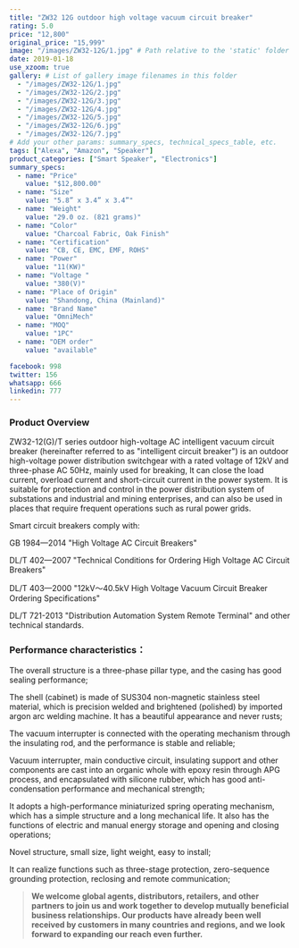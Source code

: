 ```yaml
---
title: "ZW32 12G outdoor high voltage vacuum circuit breaker"
rating: 5.0
price: "12,800"
original_price: "15,999"
image: "/images/ZW32-12G/1.jpg" # Path relative to the 'static' folder or use Hugo Pipes
date: 2019-01-18
use_xzoom: true
gallery: # List of gallery image filenames in this folder
  - "/images/ZW32-12G/1.jpg"
  - "/images/ZW32-12G/2.jpg"
  - "/images/ZW32-12G/3.jpg"
  - "/images/ZW32-12G/4.jpg"
  - "/images/ZW32-12G/5.jpg"
  - "/images/ZW32-12G/6.jpg"
  - "/images/ZW32-12G/7.jpg"
# Add your other params: summary_specs, technical_specs_table, etc.
tags: ["Alexa", "Amazon", "Speaker"]
product_categories: ["Smart Speaker", "Electronics"]
summary_specs:
  - name: "Price"
    value: "$12,800.00"
  - name: "Size"
    value: "5.8” x 3.4” x 3.4”"
  - name: "Weight"
    value: "29.0 oz. (821 grams)"
  - name: "Color"
    value: "Charcoal Fabric, Oak Finish"
  - name: "Certification"
    value: "CB, CE, EMC, EMF, ROHS"
  - name: "Power"
    value: "11(KW)"
  - name: "Voltage "
    value: "380(V)"
  - name: "Place of Origin"
    value: "Shandong, China (Mainland)"
  - name: "Brand Name"
    value: "OmniMech"
  - name: "MOQ"
    value: "1PC"
  - name: "OEM order"
    value: "available"

facebook: 998
twitter: 156
whatsapp: 666
linkedin: 777    
---
```


### Product Overview

ZW32-12(G)/T series outdoor high-voltage AC intelligent vacuum circuit breaker (hereinafter referred to as "intelligent circuit breaker") is an outdoor high-voltage power distribution switchgear with a rated voltage of 12kV and three-phase AC 50Hz, mainly used for breaking, It can close the load current, overload current and short-circuit current in the power system. It is suitable for protection and control in the power distribution system of substations and industrial and mining enterprises, and can also be used in places that require frequent operations such as rural power grids.

Smart circuit breakers comply with:

GB 1984—2014 "High Voltage AC Circuit Breakers"

DL/T 402—2007 "Technical Conditions for Ordering High Voltage AC Circuit Breakers"

DL/T 403—2000 "12kV～40.5kV High Voltage Vacuum Circuit Breaker Ordering Specifications"

DL/T 721-2013 "Distribution Automation System Remote Terminal" and other technical standards.
### Performance characteristics：
The overall structure is a three-phase pillar type, and the casing has good sealing performance;

The shell (cabinet) is made of SUS304 non-magnetic stainless steel material, which is precision welded and brightened (polished) by imported argon arc welding machine. It has a beautiful appearance and never rusts;

The vacuum interrupter is connected with the operating mechanism through the insulating rod, and the performance is stable and reliable;

Vacuum interrupter, main conductive circuit, insulating support and other components are cast into an organic whole with epoxy resin through APG process, and encapsulated with silicone rubber, which has good anti-condensation performance and mechanical strength;

It adopts a high-performance miniaturized spring operating mechanism, which has a simple structure and a long mechanical life. It also has the functions of electric and manual energy storage and opening and closing operations;

Novel structure, small size, light weight, easy to install;

It can realize functions such as three-stage protection, zero-sequence grounding protection, reclosing and remote communication;

> **We welcome global agents, distributors, retailers, and other partners to join us and work together to develop mutually beneficial business relationships. Our products have already been well received by customers in many countries and regions, and we look forward to expanding our reach even further.**

